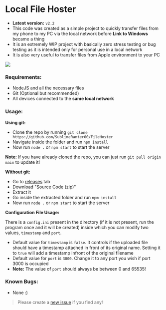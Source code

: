 # Local File Hoster

- **Latest version:** `v2.2`
- This code was created as a simple project to quickly transfer files from my phone to my PC via the local network before **Link to Windows** became a thing
- It is an extremely WIP project with basically zero stress testing or bug testing as it is intended only for personal use in a local network
- It is also very useful to transfer files from Apple environment to your PC

![](https://i.imgur.com/sFcWx7j.png)

### Requirements:
- NodeJS and all the necessary files
- Git (Optional but recommended)
- All devices connected to the **same local network**

### Usage:
**Using git:**
- Clone the repo by running `git clone https://github.com/SublimeRanter00/FileHoster`
- Navigate inside the folder and run `npm install`
- Now run `node .` or `npm start` to start the server

**Note:** If you have already cloned the repo, you can just run `git pull origin main` to update it!

**Without git:**
- Go to [releases](https://github.com/SublimeRanter00/FileHoster/releases) tab
- Download "Source Code (zip)"
- Extract it
- Go inside the extracted folder and run `npm install`
- Now run `node .` or `npm start` to start the server

**Configuration File Usage:**

There is a `config.ini` present in the directory (if it is not present, run the program once and it will be created) inside which you can modify two values, `timestamp` and `port`.
- Default value for `timestamp` is `false`. It controls if the uploaded file should have a timestamp attached in front of its original name. Setting it to `true` will add a timestamp infront of the original filename
- Default value for `port` is `3000`. Change it to any port you wish if port 3000 is occupied
- **Note:** The value of `port` should always be between 0 and 65535!

### Known Bugs:
- None :)
> Please create a [new issue](https://github.com/SublimeRanter00/FileHoster/issues) if you find any!
